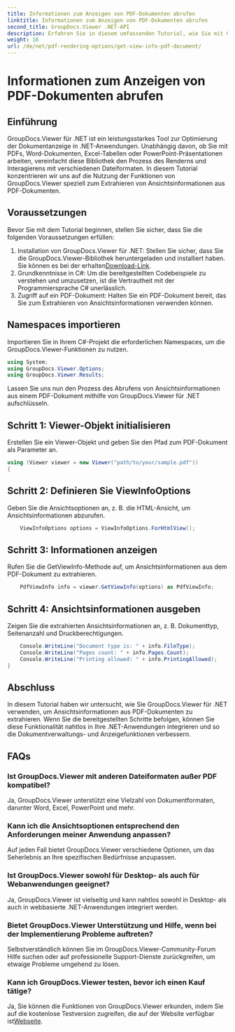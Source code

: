 ```yaml
---
title: Informationen zum Anzeigen von PDF-Dokumenten abrufen
linktitle: Informationen zum Anzeigen von PDF-Dokumenten abrufen
second_title: GroupDocs.Viewer .NET-API
description: Erfahren Sie in diesem umfassenden Tutorial, wie Sie mit GroupDocs.Viewer für .NET Ansichtsinformationen aus PDF-Dokumenten extrahieren.
weight: 16
url: /de/net/pdf-rendering-options/get-view-info-pdf-document/
---
```


# Informationen zum Anzeigen von PDF-Dokumenten abrufen

## Einführung
GroupDocs.Viewer für .NET ist ein leistungsstarkes Tool zur Optimierung der Dokumentanzeige in .NET-Anwendungen. Unabhängig davon, ob Sie mit PDFs, Word-Dokumenten, Excel-Tabellen oder PowerPoint-Präsentationen arbeiten, vereinfacht diese Bibliothek den Prozess des Renderns und Interagierens mit verschiedenen Dateiformaten. In diesem Tutorial konzentrieren wir uns auf die Nutzung der Funktionen von GroupDocs.Viewer speziell zum Extrahieren von Ansichtsinformationen aus PDF-Dokumenten.
## Voraussetzungen
Bevor Sie mit dem Tutorial beginnen, stellen Sie sicher, dass Sie die folgenden Voraussetzungen erfüllen:
1.  Installation von GroupDocs.Viewer für .NET: Stellen Sie sicher, dass Sie die GroupDocs.Viewer-Bibliothek heruntergeladen und installiert haben. Sie können es bei der erhalten[Download-Link](https://releases.groupdocs.com/viewer/net/).   
2. Grundkenntnisse in C#: Um die bereitgestellten Codebeispiele zu verstehen und umzusetzen, ist die Vertrautheit mit der Programmiersprache C# unerlässlich.
3. Zugriff auf ein PDF-Dokument: Halten Sie ein PDF-Dokument bereit, das Sie zum Extrahieren von Ansichtsinformationen verwenden können.

## Namespaces importieren
Importieren Sie in Ihrem C#-Projekt die erforderlichen Namespaces, um die GroupDocs.Viewer-Funktionen zu nutzen.

```csharp
using System;
using GroupDocs.Viewer.Options;
using GroupDocs.Viewer.Results;
```


Lassen Sie uns nun den Prozess des Abrufens von Ansichtsinformationen aus einem PDF-Dokument mithilfe von GroupDocs.Viewer für .NET aufschlüsseln.
## Schritt 1: Viewer-Objekt initialisieren
Erstellen Sie ein Viewer-Objekt und geben Sie den Pfad zum PDF-Dokument als Parameter an.
```csharp
using (Viewer viewer = new Viewer("path/to/your/sample.pdf"))
{
```
## Schritt 2: Definieren Sie ViewInfoOptions
Geben Sie die Ansichtsoptionen an, z. B. die HTML-Ansicht, um Ansichtsinformationen abzurufen.
```csharp
	ViewInfoOptions options = ViewInfoOptions.ForHtmlView();
```
## Schritt 3: Informationen anzeigen
Rufen Sie die GetViewInfo-Methode auf, um Ansichtsinformationen aus dem PDF-Dokument zu extrahieren.
```csharp
	PdfViewInfo info = viewer.GetViewInfo(options) as PdfViewInfo;
```
## Schritt 4: Ansichtsinformationen ausgeben
Zeigen Sie die extrahierten Ansichtsinformationen an, z. B. Dokumenttyp, Seitenanzahl und Druckberechtigungen.
```csharp
	Console.WriteLine("Document type is: " + info.FileType);
	Console.WriteLine("Pages count: " + info.Pages.Count);
	Console.WriteLine("Printing allowed: " + info.PrintingAllowed);
}
```

## Abschluss
In diesem Tutorial haben wir untersucht, wie Sie GroupDocs.Viewer für .NET verwenden, um Ansichtsinformationen aus PDF-Dokumenten zu extrahieren. Wenn Sie die bereitgestellten Schritte befolgen, können Sie diese Funktionalität nahtlos in Ihre .NET-Anwendungen integrieren und so die Dokumentverwaltungs- und Anzeigefunktionen verbessern.
## FAQs
### Ist GroupDocs.Viewer mit anderen Dateiformaten außer PDF kompatibel?
Ja, GroupDocs.Viewer unterstützt eine Vielzahl von Dokumentformaten, darunter Word, Excel, PowerPoint und mehr.
### Kann ich die Ansichtsoptionen entsprechend den Anforderungen meiner Anwendung anpassen?
Auf jeden Fall bietet GroupDocs.Viewer verschiedene Optionen, um das Seherlebnis an Ihre spezifischen Bedürfnisse anzupassen.
### Ist GroupDocs.Viewer sowohl für Desktop- als auch für Webanwendungen geeignet?
Ja, GroupDocs.Viewer ist vielseitig und kann nahtlos sowohl in Desktop- als auch in webbasierte .NET-Anwendungen integriert werden.
### Bietet GroupDocs.Viewer Unterstützung und Hilfe, wenn bei der Implementierung Probleme auftreten?
Selbstverständlich können Sie im GroupDocs.Viewer-Community-Forum Hilfe suchen oder auf professionelle Support-Dienste zurückgreifen, um etwaige Probleme umgehend zu lösen.
### Kann ich GroupDocs.Viewer testen, bevor ich einen Kauf tätige?
 Ja, Sie können die Funktionen von GroupDocs.Viewer erkunden, indem Sie auf die kostenlose Testversion zugreifen, die auf der Website verfügbar ist[Webseite](https://purchase.groupdocs.com/buy).